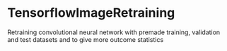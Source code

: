 # TensorflowImageRetraining
Retraining convolutional neural network with premade training, validation and test datasets and to give more outcome statistics
